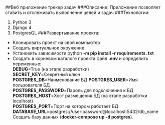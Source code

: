 ##Веб приложение трекер задач
###Описание:
Приложение позволяет ставить и отслеживать выполнение целей и задач
###Технологии:
1. Python 3  
2. Django 4  
3. PostgresQL
###Развертывание проекта:
* Клонировать проект на свой компьютер  
* Создать виртуальное окружение
* Установить зависимости python **-m pip install -r requirements. txt**
* Создать в корневом каталоге проекта файл **.env** и определить переменные:  
**DEBUG**=True (на этапе разработки)  
**SECRET_KEY**=Секретный ключ  
**POSTGRES_DB**=Наименование БД
**POSTGRES_USER**=Имя пользователя БД    
**POSTGRES_PASSWORD**=Пароль для подключения к БД
**POSTGRES_HOST**=Хост размещения БД (на этапе разработки localhost)  
**POSTGRES_PORT**=Порт на котором работает БД
**DATABASE_URL**=postgres://user:password@localhost:5432/db_name  
Создать базу данных (**docker-compose up -d postgres**).


